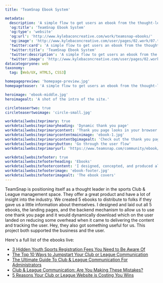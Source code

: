 ```yaml
---
title: 'TeamSnap Ebook System'

metadata:
  description: 'A simple flow to get users an ebook from the thought-leaders TeamSnap and some nicely designed ebooks.'
  'og:title': 'TeamSnap Ebook System'
  'og:type': 'website'
  'og:url': 'http://www.kylebaconcreative.com/work/teamsnap-ebooks/'
  'og:image': 'http://www.kylebaconcreative.com/user/pages/02.work/07.teamsnap-ebooks/homepage-preview.jpg'
  'twitter:card': 'A simple flow to get users an ebook from the thought-leaders TeamSnap and some nicely designed ebooks.'
  'twitter:title': 'TeamSnap Ebook System'
  'twitter:description': 'A simple flow to get users an ebook from the thought-leaders TeamSnap and some nicely designed ebooks.'
  'twitter:image': 'http://www.kylebaconcreative.com/user/pages/02.work/07.teamsnap-ebooks/homepage-preview.jpg'
datacategoryone: web
taxonomy:
  tag: [Web/UX, HTML5, CSS3]

homepagepreview: 'homepage-preview.jpg'
homepageteaser: 'A simple flow to get users an ebook from the thought-leaders TeamSnap and some nicely designed ebooks.'

heroimage: 'ebook-middle.jpg'
heroimagealt: 'A shot of the intro of the site.'

circleteasertwo: true
circleteasertwoimage: 'circle-small.jpg'

workdetailwebsiteprimary: true
workdetailwebsiteprimaryheading: 'Dynamic thank you page'
workdetailwebsiteprimarycontent: 'Thank you page looks in your browser storage to see which book you wanted and then serves it up and downloads automatically. You have to fill out the form first!'
workdetailwebsiteprimarycontentmainimage: 'ebook-1.jpg'
workdetailwebsiteprimarycontentbgimagealt: 'Check out the thank you page'
workdetailwebsiteprimarybutton: 'Go through the user flow'
workdetailwebsiteprimaryurl: 'https://www.teamsnap.com/community/ebook/the-top-10-ways-to-jumpstart-your-club-or-league-communication/'

workdetailwebsitefooter: true
workdetailwebsitefooterheading: 'Ebooks'
workdetailwebsitefootercontent: 'I designed, concepted, and produced all of the ebooks. They are typeset to be read pleasurably on all electronic devices.'
workdetailwebsitefooterimage: 'ebook-footer.jpg'
workdetailwebsitefooterimagealt: 'The ebook covers'
---
```


TeamSnap is positioning itself as a thought leader in the sports Club &amp; League management space. They offer a great product and have a lot of insight into the industry. We created 5 ebooks to distribute to folks if they gave us a little information about themselves. I designed and laid out all 5 ebooks, the landing pages, and the backend mechanism to allow us to use one thank you page and it would dynamically download which on the user landed on reducing some overhead when it came to delivering the content and tracking the user. Hey, they also got something useful for us. This project both supported the business and the user.

Here's a full list of the ebooks live:

- [3 Hidden Youth Sports Registration Fees You Need to Be Aware Of](https://www.teamsnap.com/community/ebook/3-hidden-youth-sports-registration-fees-you-need-to-be-aware-of)
- [The Top 10 Ways to Jumpstart Your Club or League Communication](https://www.teamsnap.com/community/ebook/the-top-10-ways-to-jumpstart-your-club-or-league-communication)
- [The Ultimate Guide To Club & League Communication For Administrators](https://www.teamsnap.com/community/ebook/the-ultimate-guide-to-club-league-communication-for-administrators)
- [Club & League Communication: Are You Making These Mistakes?](https://www.teamsnap.com/community/ebook/club-league-communication-are-you-making-these-mistakes)
- [5 Reasons Your Club or League Website is Costing You Wins](https://www.teamsnap.com/community/ebook/5-reasons-your-club-or-league-website-is-costing-you-wins)
